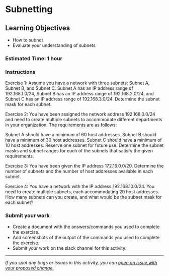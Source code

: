 # Subnetting

## Learning Objectives
- How to subnet 
- Evaluate your understanding of subnets

### Estimated Time: 1 hour


### Instructions
Exercise 1:
Assume you have a network with three subnets: Subnet A, Subnet B, and Subnet C. Subnet A has an IP address range of 192.168.1.0/24, Subnet B has an IP address range of 192.168.2.0/24, and Subnet C has an IP address range of 192.168.3.0/24. Determine the subnet mask for each subnet.

Exercise 2:
You have been assigned the network address 192.168.0.0/24 and need to create multiple subnets to accommodate different departments in your organization. The requirements are as follows:

Subnet A should have a minimum of 60 host addresses.
Subnet B should have a minimum of 30 host addresses.
Subnet C should have a minimum of 10 host addresses.
Reserve one subnet for future use.
Determine the subnet masks and subnet ranges for each of the subnets that satisfy the given requirements.

Exercise 3:
You have been given the IP address 172.16.0.0/20. Determine the number of subnets and the number of host addresses available in each subnet.

Exercise 4:
You have a network with the IP address 192.168.10.0/24. You need to create multiple subnets, each accommodating 20 host addresses. How many subnets can you create, and what would be the subnet mask for each subnet?

### Submit your work
- Create a document with the answers/commands you used to complete the exercise.
- Add screenshots of the output of the commands you used to complete the exercise.
- Submit your work on the slack channel for this activity.

------

_If you spot any bugs or issues in this activity, you can [open an issue with your proposed change.](https://github.com/cloudessencegithub/Acceler8/issues/new)_
